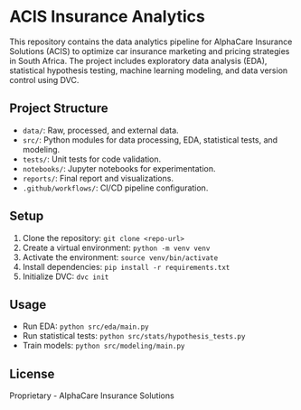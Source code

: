 # ACIS Insurance Analytics

This repository contains the data analytics pipeline for AlphaCare Insurance Solutions (ACIS) to optimize car insurance marketing and pricing strategies in South Africa. The project includes exploratory data analysis (EDA), statistical hypothesis testing, machine learning modeling, and data version control using DVC.

## Project Structure
- `data/`: Raw, processed, and external data.
- `src/`: Python modules for data processing, EDA, statistical tests, and modeling.
- `tests/`: Unit tests for code validation.
- `notebooks/`: Jupyter notebooks for experimentation.
- `reports/`: Final report and visualizations.
- `.github/workflows/`: CI/CD pipeline configuration.

## Setup
1. Clone the repository: `git clone <repo-url>`
2. Create a virtual environment: `python -m venv venv`
3. Activate the environment: `source venv/bin/activate`
4. Install dependencies: `pip install -r requirements.txt`
5. Initialize DVC: `dvc init`

## Usage
- Run EDA: `python src/eda/main.py`
- Run statistical tests: `python src/stats/hypothesis_tests.py`
- Train models: `python src/modeling/main.py`

## License
Proprietary - AlphaCare Insurance Solutions